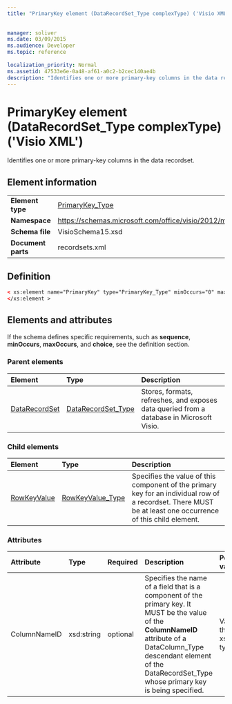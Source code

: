 ```yaml
---
title: "PrimaryKey element (DataRecordSet_Type complexType) ('Visio XML')"
 
 
manager: soliver
ms.date: 03/09/2015
ms.audience: Developer
ms.topic: reference
 
localization_priority: Normal
ms.assetid: 47533e6e-0a48-af61-a0c2-b2cec140ae4b
description: "Identifies one or more primary-key columns in the data recordset."
---
```


# PrimaryKey element (DataRecordSet_Type complexType) ('Visio XML')

Identifies one or more primary-key columns in the data recordset.
  
## Element information

|||
|:-----|:-----|
|**Element type** <br/> |[PrimaryKey_Type](primarykey_type-complextypevisio-xml.md) <br/> |
|**Namespace** <br/> |https://schemas.microsoft.com/office/visio/2012/main  <br/> |
|**Schema file** <br/> |VisioSchema15.xsd  <br/> |
|**Document parts** <br/> |recordsets.xml  <br/> |
   
## Definition

```XML
< xs:element name="PrimaryKey" type="PrimaryKey_Type" minOccurs="0" maxOccurs="unbounded" >
</xs:element >
```

## Elements and attributes

If the schema defines specific requirements, such as **sequence**, **minOccurs**, **maxOccurs**, and **choice**, see the definition section. 
  
### Parent elements

|**Element**|**Type**|**Description**|
|:-----|:-----|:-----|
|[DataRecordSet](datarecordset-element-datarecordsets_type-complextypevisio-xml.md) <br/> |[DataRecordSet_Type](datarecordset_type-complextypevisio-xml.md) <br/> |Stores, formats, refreshes, and exposes data queried from a database in Microsoft Visio.  <br/> |
   
### Child elements

|**Element**|**Type**|**Description**|
|:-----|:-----|:-----|
|[RowKeyValue](rowkeyvalue-element-primarykey_type-complextypevisio-xml.md) <br/> |[RowKeyValue_Type](rowkeyvalue_type-complextypevisio-xml.md) <br/> |Specifies the value of this component of the primary key for an individual row of a recordset. There MUST be at least one occurrence of this child element.  <br/> |
   
### Attributes

|**Attribute**|**Type**|**Required**|**Description**|**Possible values**|
|:-----|:-----|:-----|:-----|:-----|
|ColumnNameID  <br/> |xsd:string  <br/> |optional  <br/> |Specifies the name of a field that is a component of the primary key. It MUST be the value of the **ColumnNameID** attribute of a DataColumn_Type descendant element of the DataRecordSet_Type whose primary key is being specified.  <br/> |Values of the xsd:string type.  <br/> |
   


